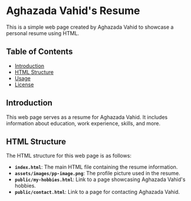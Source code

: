 # Aghazada Vahid's Resume

This is a simple web page created by Aghazada Vahid to showcase a personal resume using HTML.

## Table of Contents

- [Introduction](#introduction)
- [HTML Structure](#html-structure)
- [Usage](#usage)
- [License](#license)

## Introduction

This web page serves as a resume for Aghazada Vahid. It includes information about education, work experience, skills, and more.

## HTML Structure

The HTML structure for this web page is as follows:

- **`index.html`**: The main HTML file containing the resume information.
- **`assets/images/pp-image.png`**: The profile picture used in the resume.
- **`public/my-hobbies.html`**: Link to a page showcasing Aghazada Vahid's hobbies.
- **`public/contact.html`**: Link to a page for contacting Aghazada Vahid.
